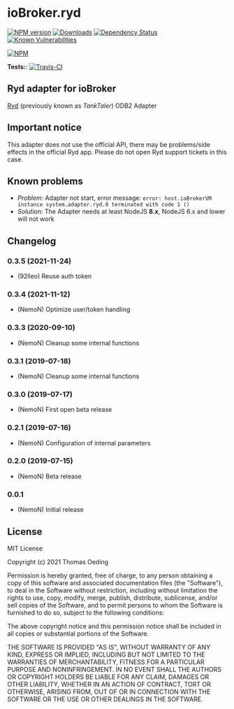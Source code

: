 # ioBroker.ryd

[![NPM version](http://img.shields.io/npm/v/iobroker.ryd.svg)](https://www.npmjs.com/package/iobroker.ryd)
[![Downloads](https://img.shields.io/npm/dm/iobroker.ryd.svg)](https://www.npmjs.com/package/iobroker.ryd)
[![Dependency Status](https://img.shields.io/david/NemoN/iobroker.ryd.svg)](https://david-dm.org/NemoN/iobroker.ryd)
[![Known Vulnerabilities](https://snyk.io/test/github/NemoN/ioBroker.ryd/badge.svg)](https://snyk.io/test/github/NemoN/ioBroker.ryd)

[![NPM](https://nodei.co/npm/iobroker.ryd.png?downloads=true)](https://nodei.co/npm/iobroker.ryd/)

**Tests:**: [![Travis-CI](http://img.shields.io/travis/NemoN/ioBroker.ryd/master.svg)](https://travis-ci.org/NemoN/ioBroker.ryd)

## Ryd adapter for ioBroker

[Ryd](https://de.ryd.one/) (previously known as *TankTaler*) ODB2 Adapter

## Important notice

This adapter does *not* use the official API, there may be problems/side effects in the official Ryd app. Please do not open Ryd support tickets in this case.

## Known problems
* *Problem:* Adapter not start, error message: `error: host.ioBrokerVM instance system.adapter.ryd.0 terminated with code 1 ()`
* *Solution:* The Adapter needs at least NodeJS **8.x**, NodeJS 6.x and lower will not work

## Changelog

### 0.3.5 (2021-11-24)
* (92lleo) Reuse auth token

### 0.3.4 (2021-11-12)
* (NemoN) Optimize user/token handling

### 0.3.3 (2020-09-10)
* (NemoN) Cleanup some internal functions

### 0.3.1 (2019-07-18)
* (NemoN) Cleanup some internal functions

### 0.3.0 (2019-07-17)
* (NemoN) First open beta release

### 0.2.1 (2019-07-16)
* (NemoN) Configuration of internal parameters

### 0.2.0 (2019-07-15)
* (NemoN) Beta release

### 0.0.1
* (NemoN) Initial release

## License
MIT License

Copyright (c) 2021 Thomas Oeding

Permission is hereby granted, free of charge, to any person obtaining a copy
of this software and associated documentation files (the "Software"), to deal
in the Software without restriction, including without limitation the rights
to use, copy, modify, merge, publish, distribute, sublicense, and/or sell
copies of the Software, and to permit persons to whom the Software is
furnished to do so, subject to the following conditions:

The above copyright notice and this permission notice shall be included in all
copies or substantial portions of the Software.

THE SOFTWARE IS PROVIDED "AS IS", WITHOUT WARRANTY OF ANY KIND, EXPRESS OR
IMPLIED, INCLUDING BUT NOT LIMITED TO THE WARRANTIES OF MERCHANTABILITY,
FITNESS FOR A PARTICULAR PURPOSE AND NONINFRINGEMENT. IN NO EVENT SHALL THE
AUTHORS OR COPYRIGHT HOLDERS BE LIABLE FOR ANY CLAIM, DAMAGES OR OTHER
LIABILITY, WHETHER IN AN ACTION OF CONTRACT, TORT OR OTHERWISE, ARISING FROM,
OUT OF OR IN CONNECTION WITH THE SOFTWARE OR THE USE OR OTHER DEALINGS IN THE
SOFTWARE.
